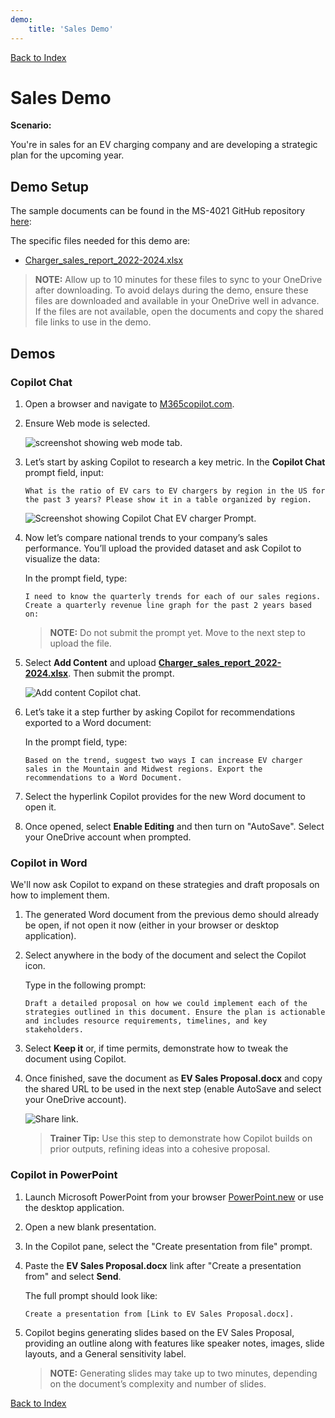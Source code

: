 ```yaml
---
demo:
    title: 'Sales Demo'
---
```


[Back to Index](https://microsoftlearning.github.io/MS-4021-Copilot-Immersion-Experience/)

# Sales Demo

**Scenario:**  

You're in sales for an EV charging company and are developing a strategic plan for the upcoming year.

## Demo Setup

The sample documents can be found in the MS-4021 GitHub repository [here](https://github.com/MicrosoftLearning/MS-4021-Copilot-Immersion-Experience/tree/master/ResourceFiles):

The specific files needed for this demo are:

- [Charger_sales_report_2022-2024.xlsx](https://github.com/MicrosoftLearning/MS-4021-Copilot-Immersion-Experience/raw/master/ResourceFiles/Charger_sales_report_2022-2024.xlsx)

> **NOTE:** Allow up to 10 minutes for these files to sync to your OneDrive after downloading. To avoid delays during the demo, ensure these files are downloaded and available in your OneDrive well in advance. If the files are not available, open the documents and copy the shared file links to use in the demo.

## Demos

### Copilot Chat

1. Open a browser and navigate to [M365copilot.com](https://m365copilot.com/).

1. Ensure Web mode is selected.

    ![screenshot showing web mode tab.](../Prompts/Media/web-mode.png)

1. Let’s start by asking Copilot to research a key metric. In the **Copilot Chat** prompt field, input:

    ```text
    What is the ratio of EV cars to EV chargers by region in the US for the past 3 years? Please show it in a table organized by region.
    ```

    ![Screenshot showing Copilot Chat EV charger Prompt.](../Demos/Media/copilot-chat-ev-charger-prompt.png)

1. Now let’s compare national trends to your company’s sales performance. You’ll upload the provided dataset and ask Copilot to visualize the data:

    In the prompt field, type:

    ```text
    I need to know the quarterly trends for each of our sales regions. Create a quarterly revenue line graph for the past 2 years based on:
    ```

    > **NOTE:** Do not submit the prompt yet. Move to the next step to upload the file.

1. Select **Add Content** and upload [**Charger_sales_report_2022-2024.xlsx**](https://github.com/MicrosoftLearning/MS-4021-Copilot-Immersion-Experience/raw/master/Resourcefiles/Charger_sales_report_2022-2024.xlsx). Then submit the prompt.

    ![Add content Copilot chat.](../Demos/Media/add-content-copilot-chat.png)

1. Let’s take it a step further by asking Copilot for recommendations exported to a Word document:

    In the prompt field, type:

    ```text
    Based on the trend, suggest two ways I can increase EV charger sales in the Mountain and Midwest regions. Export the recommendations to a Word Document.
    ```

1. Select the hyperlink Copilot provides for the new Word document to open it.

1. Once opened, select **Enable Editing** and then turn on "AutoSave". Select your OneDrive account when prompted.

### Copilot in Word

We'll now ask Copilot to expand on these strategies and draft proposals on how to implement them.

1. The generated Word document from the previous demo should already be open, if not open it now (either in your browser or desktop application).

1. Select anywhere in the body of the document and select the Copilot icon.

    Type in the following prompt:

    ```text
    Draft a detailed proposal on how we could implement each of the strategies outlined in this document. Ensure the plan is actionable and includes resource requirements, timelines, and key stakeholders.
    ```

1. Select **Keep it** or, if time permits, demonstrate how to tweak the document using Copilot.

1. Once finished, save the document as **EV Sales Proposal.docx** and copy the shared URL to be used in the next step (enable AutoSave and select your OneDrive account).

    ![Share link.](../Demos/Media/share-menu-with-copy-link-9fd1c60a.png)

    > **Trainer Tip:** Use this step to demonstrate how Copilot builds on prior outputs, refining ideas into a cohesive proposal.

### Copilot in PowerPoint

1. Launch Microsoft PowerPoint from your browser [PowerPoint.new](https://PowerPoint.new) or use the desktop application.

1. Open a new blank presentation.

1. In the Copilot pane, select the "Create presentation from file" prompt.

1. Paste the **EV Sales Proposal.docx** link after "Create a presentation from" and select **Send**.

    The full prompt should look like:

    ```text
    Create a presentation from [Link to EV Sales Proposal.docx].
    ```

1. Copilot begins generating slides based on the EV Sales Proposal, providing an outline along with features like speaker notes, images, slide layouts, and a General sensitivity label.

    > **NOTE:** Generating slides may take up to two minutes, depending on the document’s complexity and number of slides.

[Back to Index](https://emontes07.github.io/Learning/)
